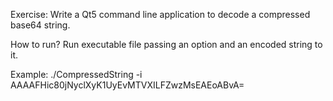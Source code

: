 Exercise: Write a Qt5 command line application to decode a compressed base64 string.

How to run? Run executable file passing an option and an encoded string to it.

Example: ./CompressedString -i AAAAFHic80jNyclXyK1UyEvMTVXILFZwzMsEAEoABvA=
